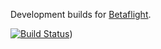 Development builds for [Betaflight](https://github.com/betaflight/betaflight).

[![Build Status](https://si618.visualstudio.com/betaflight-ci/_apis/build/status/si618.betaflight?branchName=azure-pipelines)](https://si618.visualstudio.com/betaflight-ci/_build/latest?definitionId=8&branchName=azure-pipelines))
